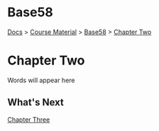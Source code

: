 # Base58
[Docs](/README.md) > 
[Course Material](/course-material/table-of-contents.md) > [Base58](./table-of-contents.md) > [Chapter Two](./chapter-two.md)


# Chapter Two
Words will appear here


## What's Next
[Chapter Three](./chapter-two.md)
